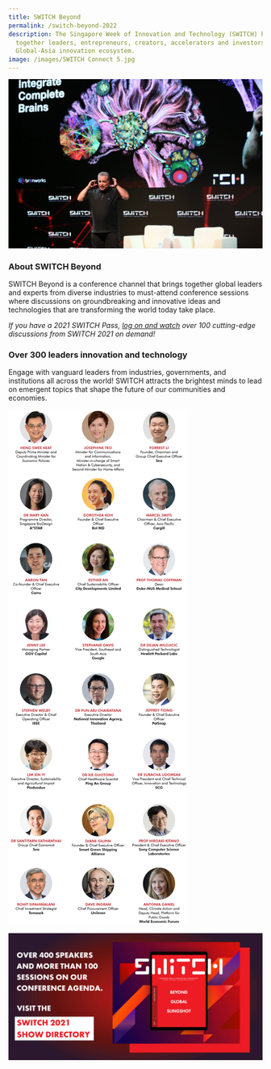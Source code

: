 ```yaml
---
title: SWITCH Beyond
permalink: /switch-beyond-2022
description: The Singapore Week of Innovation and Technology (SWITCH) brings
  together leaders, entrepreneurs, creators, accelerators and investors from the
  Global-Asia innovation ecosystem.
image: /images/SWITCH Connect 5.jpg
---
```


![](/images/SWITCH%20Connect%205.jpg)
### About SWITCH Beyond
SWITCH Beyond is a conference channel that brings together global leaders and experts from diverse industries to must-attend conference sessions where discussions on groundbreaking and innovative ideas and technologies that are transforming the world today take place. 

*If you have a 2021 SWITCH Pass, [log on and watch](https://community.switchsg.org/sessions) over 100 cutting-edge discussions from SWITCH 2021 on demand!*

### Over 300 leaders innovation and technology
Engage with vanguard leaders from industries, governments, and institutions all across the world! SWITCH attracts the brightest minds to lead on emergent topics that shape the future of our communities and economies.

![SWITCH 2021 Speakers](/images/SWITCH_2021_Speakers_Beyond_Overview_Highlights_v6.png)

[![SWITCH 2021 Show Directory](/images/Website_Banner_Show_Directory_var_1.png)](https://directory.switchsg.org)
